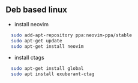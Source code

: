 ## Deb based linux

- install neovim

```bash
  sudo add-apt-repository ppa:neovim-ppa/stable 
  sudo apt-get update
  sudo apt-get install neovim
```
- install ctags

```bash
  sudo apt-get install global
  sudo apt install exuberant-ctag
```
